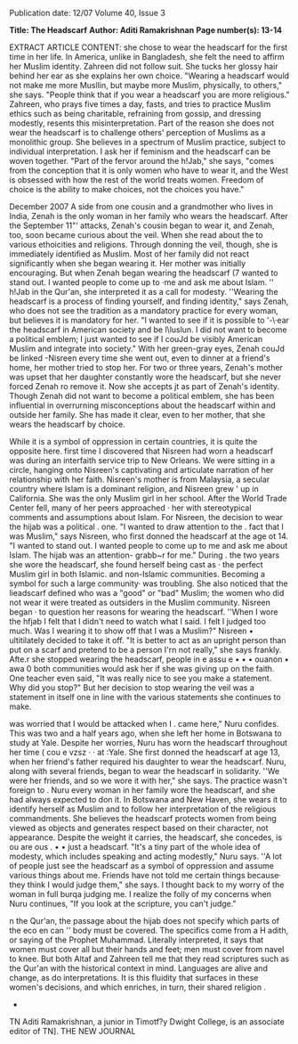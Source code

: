 Publication date: 12/07
Volume 40, Issue 3

**Title: The Headscarf**
**Author: Aditi Ramakrishnan**
**Page number(s): 13-14**

EXTRACT ARTICLE CONTENT:
she chose to wear the headscarf for the 
first time in her life. In America, unlike in 
Bangladesh, she felt the need to affirm her 
Muslim identity. Zahreen did not follow 
suit. She tucks her glossy hair behind 
her ear as she explains her own choice. 
"Wearing a headscarf would not make me 
more Musllin, but maybe more Muslim, 
physically, to others," she says. "People 
think that if you wear a headscarf you 
are more religious." Zahreen, who prays 
five times a day, fasts, and tries to practice 
Muslim ethics such as being charitable, 
refraining from gossip, and dressing 
modestly, resents this misinterpretation. 
Part of the reason she does not wear 
the headscarf is to challenge others' 
perception of Muslims as a monolithic 
group. She believes in a spectrum of 
Muslim practice, subject to individual 
interpretation. I ask her if feminism and 
the headscarf can be woven together. 
"Part of the fervor around the h!Jab," she 
says, "comes from the conception that it 
is only women who have to wear it, and 
the West is obsessed with how the rest 
of the world treats women. Freedom of 
choice is the ability to make choices, not 
the choices you have." 

December 2007 
A
side 
from 
one cousin and 
a 
grandmother who lives in India, 
Zenah is the only woman in her family who 
wears the headscarf. After the September 
11"' attacks, Zenah's cousin began to wear 
it, and Zenah, too, soon became curious 
about the veil. When she read about the 
to various ethoicities and religions. 
Through donning the veil, though, she is 
immediately identified as Muslim. 
Most of her family did not react 
significantly when she began wearing it. 
Her mother was initially encouraging. But 
when Zenah began wearing the headscarf 
(7 wanted to stand out. I wanted 
people to come up to ·me and ask 
me about Islam. '' 
h!Jab in the Qur'an, she interpreted it as a 
call for modesty. ''Wearing the headscarf is 
a process of finding yourself, and finding 
identity," says Zenah, who does not see 
the tradition as a mandatory practice for 
every woman, but believes it is mandatory 
for her. "I wanted to see if it is possible 
to '-\·ear the headscarf in American society 
and be l\luslun. I did not want to become 
a political emblem; I just wanted to see 
if I couJd be visibly American Muslim 
and integrate into society." With her 
green-gray eyes, Zenah couJd be linked 
-Nisreen 
every time she went out, even to dinner 
at a friend's home, her mother tried to 
stop her. For two or three years, Zenah's 
mother was upset that her daughter 
constantly wore the headscarf, but she 
never forced Zenah ro remove it. Now 
she accepts jt as part of Zenah's identity. 
Though Zenah did not want to become a 
political emblem, she has been influential 
in overrurning misconceptions about the 
headscarf within and outside her family. 
She has made it clear, even to her mother, 
that she wears the headscarf by choice. 


While it is a symbol of oppression in 
certain countries, it is quite the opposite 
here. 
first time I discovered that 
Nisreen had worn a headscarf was 
during an interfaith service trip to New 
Orleans. We were sitting in a circle, 
hanging onto Nisreen's captivating and 
articulate narration of her relationship 
with her faith. Nisreen's mother is from 
Malaysia, a secular country where Islam 
is a dominant religion, and Nisreen grew 
' 
up in California. She was the only Muslim 
girl in her school. After the World Trade 
Center fell, many of her peers approached · 
her with stereotypical comments and 
assumptions about Islam. For Nisreen, the 
decision to wear the hijab was a political 
. one. "I wanted to draw attention to the 
. 
fact that I was Muslim," says Nisreen, 
who first donned the headscarf at the age 
ot 14. "I wanted to stand out. I wanted 
people to come up to me and ask me 
about Islam. The hijab was an attention-
grabb~r for me." 
During . the two years she wore the 
headscarf, she found herself being cast 
as · the perfect Muslim girl in both Islamic. 
and non-Islamic communities. Becoming 
a symbol for such a large community· 
was troubling. She also noticed that the 
lieadscarf defined who was a "good" 
or "bad" Muslim; the women who did 
not wear it were treated as outsiders in 
the Muslim community. Nisreen began · 
to question her reasons for wearing the 
headscarf. ''When I wore the hfjab I felt 
that I didn't need to watch what I said. I 
felt I judged too much. Was I wearing it to 
show off that I was a Muslim?" Nisreen 
• ultitilately decided to take it off. "It is 
better to act as an upright person than 
put on a scarf and pretend to be a person 
I'rn not really," she says frankly. Afte.r she 
stopped wearing the headscarf, people in 
e assu 
e 
• • • 
ouanon 
• 
awa 0 
both communities would ask her if she 
was giving up on the faith. One teacher 
even said, "It was really nice to see you 
make a statement. Why did you stop?" 
But her decision to stop wearing the veil 
was a statement in itself one in line with 
the various statements she continues to 
make. 

was worried that I would be attacked 
when I . came here," Nuru confides. 
This was two and a half years ago, when 
she left her home in Botswana to study 
at Yale. Despite her worries, Nuru has 
worn the headscarf throughout her time 
( 
cou 
e vzsz · 
· at :Yale. She first donned the headscarf at 
age 13, when her friend's father required 
his daughter to wear the headscarf. 
Nuru, along with several friends, began 
to wear the headscarf in solidarity. ''We 
were her friends, and so we wore it with 
her," she says. The practice wasn't foreign 
to . Nuru 
every woman in her family 
wore the headscarf, and she had always 
expected to don it. In Botswana and New 
Haven, she wears it to identify herself as 
Muslim and to follow her interpretation 
of the religious commandments. She 
believes the headscarf protects women 
from being viewed as objects and 
generates respect based on their character, 
not appearance. Despite the weight it 
carries, the headscarf, she concedes, is 
ou are 
ous . 
• • 
just a headscarf. "It's a tiny part of the 
whole idea of modesty, which includes 
speaking and acting modestly," Nuru says. 
''A lot of people just see the headscarf 
as a symbol of oppression and assume 
various things about me. Friends have not 
told me certain things because· they think 
I would judge them," she says. I thought 
back to my worry of the woman in full 
burqa judging me. I realize the folly of my 
concerns when Nuru continues, "If you 
look at the scripture, you can't judge." 

n the Qur'an, the passage about the 
hijab does not specify which parts of the 
eco 
en can 
'' 
body must be covered. The specifics come 
from a H adith, or saying of the Prophet 
Muhammad. Literally interpreted, it says 
that women must cover all but their hands 
and feet; men must cover from navel to 
knee. But both Altaf and Zahreen tell 
me that they read scriptures such as the 
Qur'an with the historical context in 
mind. Languages are alive and change, 
as do interpretations. It is this fluidity 
that surfaces in these women's decisions, 
and which enriches, in turn, their shared 
religion . 

-
TN 
Aditi Ramakrishnan, a junior in Timotf?y Dwight 
College, is an associate editor of TN]. 
THE NEW JOURNAL